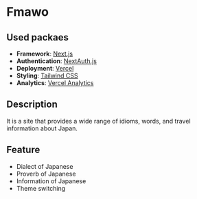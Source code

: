 # Fmawo

## Used packaes

- **Framework**: [Next.js](https://nextjs.org/)
- **Authentication**: [NextAuth.js](https://next-auth.js.org)
- **Deployment**: [Vercel](https://vercel.com)
- **Styling**: [Tailwind CSS](https://tailwindcss.com)
- **Analytics**: [Vercel Analytics](https://vercel.com/analytics)

## Description

It is a site that provides a wide range of idioms, words, and travel information about Japan.

## Feature

- Dialect of Japanese
- Proverb of Japanese
- Information of Japanese
- Theme switching
